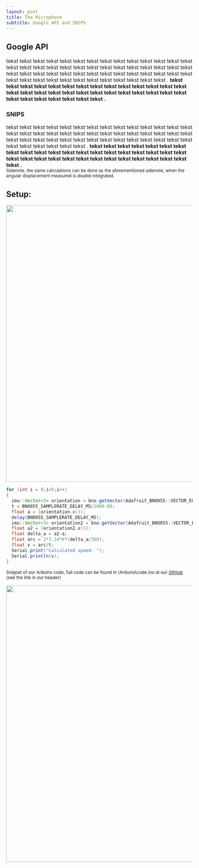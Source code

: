 ```yaml
---
layout: post
title: The Microphone
subtitle: Google API and SNIPS
---
```


## Google API
tekst tekst tekst tekst tekst tekst tekst tekst tekst tekst tekst tekst tekst tekst tekst tekst tekst tekst tekst tekst tekst tekst tekst tekst tekst tekst tekst tekst tekst tekst tekst tekst tekst tekst tekst tekst tekst tekst tekst tekst tekst tekst tekst tekst tekst tekst tekst tekst tekst tekst tekst tekst tekst tekst .
<b>tekst tekst tekst tekst tekst tekst tekst tekst tekst tekst tekst tekst tekst tekst tekst tekst tekst tekst tekst tekst tekst tekst tekst tekst tekst tekst tekst tekst tekst tekst tekst tekst tekst tekst .</b>

### SNIPS
tekst tekst tekst tekst tekst tekst tekst tekst tekst tekst tekst tekst tekst tekst tekst tekst tekst tekst tekst tekst tekst tekst tekst tekst tekst tekst tekst tekst tekst tekst tekst tekst tekst tekst tekst tekst tekst tekst tekst tekst tekst tekst tekst tekst tekst tekst tekst tekst .
<b>tekst tekst tekst tekst tekst tekst tekst tekst tekst tekst tekst tekst tekst tekst tekst tekst tekst tekst tekst tekst tekst tekst tekst tekst tekst tekst tekst tekst tekst tekst tekst tekst tekst tekst .</b><br>
<sup>Sidenote, the same calculations can be done as the aforementioned sidenote, when the angular displacement measured is double integrated.</sup>

## Setup:
<img src="\Fitnesswheelchair\img\rpiSNIPS.jpg" width="745">

```java
for (int i = 0;i<5;i++)
{
  imu::Vector<3> orientation = bno.getVector(Adafruit_BNO055::VECTOR_EULER);
  t = BNO055_SAMPLERATE_DELAY_MS/1000.00;
  float a = (orientation.x());
  delay(BNO055_SAMPLERATE_DELAY_MS);
  imu::Vector<3> orientation2 = bno.getVector(Adafruit_BNO055::VECTOR_EULER);
  float a2 = (orientation2.x());
  float delta_a = a2-a;
  float arc = 2*3.14*r*(delta_a/360);
  float v = arc/t;
  Serial.print("Calculated speed: ");
  Serial.println(v);
}
```
<sup>Snippet of our Arduino code, full code can be found in \Arduino\code.ino at our <a href="https://github.com/PaklongC/Fitnesswheelchair/blob/master/Arduino/code.ino">GitHub</a> (see the link in our header)</sup>

<img src="\Fitnesswheelchair\img\arduinopower.jpg" width="745">

